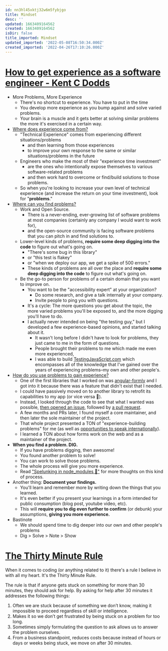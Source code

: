 ```yaml
---
id: nn3hl45xktj32w6m5fybjgo
title: Mindset
desc: ''
updated: 1663409164562
created: 1663409164562
isDir: false
title_imported: Mindset
updated_imported: '2022-05-08T16:50:34.000Z'
created_imported: '2022-04-26T17:10:26.000Z'
---
```


# [How to get experience as a software engineer - Kent C Dodds](https://kentcdodds.com/blog/how-to-get-experience-as-a-software-engineer)

- More Problems, More Experience
    - There's no shortcut to experience. You have to put in the time
    - You develop more experience as you bump against and solve varied problems.
    - Your brain is a muscle and it gets better at solving similar problems the more it's exercised in a certain way.
- [Where does experience come from?](https://kentcdodds.com/blog/how-to-get-experience-as-a-software-engineer#where-does-experience-come-from)
    - "Technical Experience" comes from experiencing different situations/problems
        - and then learning from those experiences
        - to improve your own response to the same or similar situations/problems in the future
    - Engineers who make the most of their "experience time investment"
        - are the ones who intentionally expose themselves to various software-related problems
        - and then work hard to overcome or find/build solutions to those problems.
    - So when you're looking to increase your own level of technical experience (and increase the return on your time investment), look for "**problems**."
- [Where can you find problems?](https://kentcdodds.com/blog/how-to-get-experience-as-a-software-engineer#where-can-you-find-problems)
    - Work and Open Source.
        - There is a never-ending, ever-growing list of software problems at most companies (certainly any company I would want to work for),
        - and the open-source community is facing software problems that you can pitch in and find solutions to.
    - Lower-level kinds of problems, **require some deep digging into the code** to figure out what's going on.
        - "There's some bug in this library"
        - or "this test is flakey"
        - or "when we deploy our app, we get a spike of 500 errors."
        - These kinds of problems are all over the place and **require some deep digging into the code** to figure out what's going on.
    - Be the go-to person for problems of a certain domain that you want to improve on.
        - You want to be the "accessibility expert" at your organization?
            - Do some research, and give a talk internally at your company.
            - Invite people to ping you with questions.
        - It's a cycle: The more questions you get about the topic, the more varied problems you'll be exposed to, and the more digging you'll have to do.
        - I actually never intended on being "the testing guy," but I developed a few experience-based opinions, and started talking about it.
            - It wasn't long before I didn't have to look for problems, they just came to me in the form of questions.
            - People brought their problems to me which made me even more experienced,
            - I was able to build [TestingJavaScript.com](https://testingjavascript.com/) which encompasses all of the knowledge that I've gained over the years of experiencing problems–my own and other people's.
- [How do you use problems to gain experience?](https://kentcdodds.com/blog/how-to-get-experience-as-a-software-engineer#how-do-you-use-problems-to-gain-experience)
    - One of the first libraries that I worked on was [angular-formly](https://github.com/formly-js/angular-formly) and I got into it because there was a feature that didn't exist that I needed.
    - I could have passively moved on to another library to retrofit its capabilities to my app (or vice versa 😬).
    - Instead, I looked through the code to see that what I wanted was possible, [then opened an issue](https://github.com/formly-js/angular-formly/issues/16), followed by [a pull request](https://github.com/formly-js/angular-formly/pull/17).
    - A few months and PRs later, I found myself a core maintainer, and then later the sole maintainer of the project.
    - That whole project presented a TON of "experience-building problems" for me (as well as [opportunities to speak internationally](https://kentcdodds.com/talks/#json-powered-forms)).
    - I learned a TON about how forms work on the web and as a maintainer of the project.
- **When you find a problem. DIG.**
    - If you have problems digging, then awesome!
    - You found another problem to solve!
    - You can work to solve those problems.
    - The whole process will give you more experience.
    - Read ["Spelunking in node_modules 👷"](https://kentcdodds.com/blog/spelunking-in-node-modules) for more thoughts on this kind of process.
- Another thing: **Document your findings.**
    - You'll learn and remember more by writing down the things that you learned.
    - It's even better if you present your learnings in a form intended for public consumption (blog post, youtube video, etc).
    - This will **require you to dig even further to confirm** (or debunk) your assumptions, **giving you more experience.**
- Bastinote
    - We should spend time to dig deeper into our own and other people's problems
    - Dig > Solve > Note > Show

# [The Thirty Minute Rule](https://daniel.feldroy.com/posts/thirty-minute-rule)

When it comes to coding (or anything related to it) there's a rule I believe in with all my heart. It's the Thirty Minute Rule.

The rule is that if anyone gets stuck on something for more than 30 minutes, they should ask for help. By asking for help after 30 minutes it addresses the following things:

1.  Often we are stuck because of something we don’t know, making it impossible to proceed regardless of skill or intelligence.
2.  Makes it so we don’t get frustrated by being stuck on a problem for too long.
3.  Sometimes simply formulating the question to ask allows us to answer the problem ourselves.
4.  From a business standpoint, reduces costs because instead of hours or days or weeks being stuck, we move on after 30 minutes.